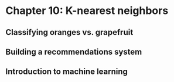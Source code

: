 # Chapter 10: K-nearest neighbors #

## Classifying oranges vs. grapefruit

## Building a recommendations system

## Introduction to machine learning

